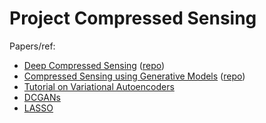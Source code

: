 # Project Compressed Sensing

Papers/ref:
- [Deep Compressed Sensing](https://arxiv.org/abs/1905.06723) ([repo](https://github.com/deepmind/deepmind-research/tree/master/cs_gan))
- [Compressed Sensing using Generative Models](https://arxiv.org/abs/1703.03208) ([repo](https://github.com/AshishBora/csgm))
- [Tutorial on Variational Autoencoders](https://arxiv.org/pdf/1606.05908.pdf)
- [DCGANs](https://arxiv.org/pdf/1511.06434.pdf)
- [LASSO](https://cs.nyu.edu/~roweis/csc2515-2006/readings/lasso.pdf)
